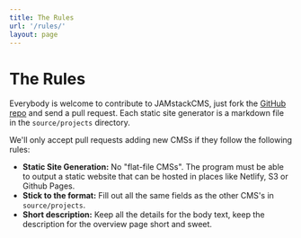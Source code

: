 ```yaml
---
title: The Rules
url: '/rules/'
layout: page
---
```


# The Rules

Everybody is welcome to contribute to JAMstackCMS, just fork the [GitHub repo](https://github.com/netlify/jamstackcms) and send a pull request.
Each static site generator is a markdown file in the `source/projects` directory.

We'll only accept pull requests adding new CMSs if they follow the following rules:

*   **Static Site Generation:** No "flat-file CMSs". The program must be able to output a static website that can be hosted in places like Netlify, S3 or Github Pages.
*   **Stick to the format:** Fill out all the same fields as the other CMS's in `source/projects`.
*   **Short description:** Keep all the details for the body text, keep the description for the overview page short and sweet.